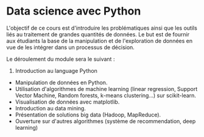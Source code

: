 # Data science avec Python

L'objectif de ce cours est d'introduire les problématiques ainsi que
les outils liés au traitement de grandes quantités de données. Le but
est de fournir aux étudiants la base de la manipulation et de
l'exploration de données en vue de les intégrer dans un processus de
décision.

Le déroulement du module sera le suivant :

1. Introduction au language Python
- Manipulation de données en Python.
- Utilisation d'algorithmes de machine learning (linear regression,
  Support Vector Machine, Random forests, k-means clustering...) sur
  scikit-learn.
- Visualisation de données avec matplotlib.
- Introduction au data mining.
- Présentation de solutions big data (Hadoop, MapReduce).
- Ouverture sur d'autres algorithmes (système de recommendation, deep
  learning)

